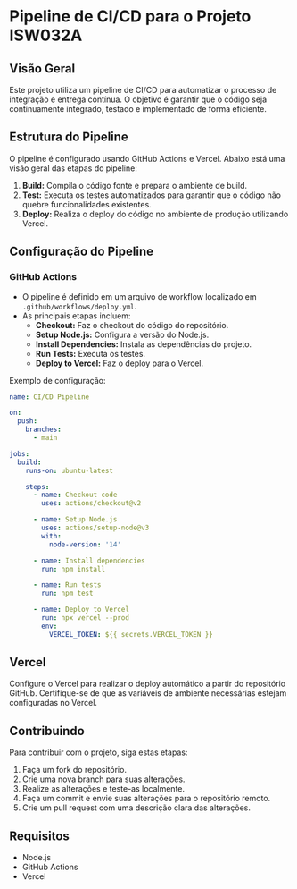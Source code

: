 # Pipeline de CI/CD para o Projeto ISW032A

## Visão Geral

Este projeto utiliza um pipeline de CI/CD para automatizar o processo de integração e entrega contínua. O objetivo é garantir que o código seja continuamente integrado, testado e implementado de forma eficiente.

## Estrutura do Pipeline

O pipeline é configurado usando GitHub Actions e Vercel. Abaixo está uma visão geral das etapas do pipeline:

1. **Build:** Compila o código fonte e prepara o ambiente de build.
2. **Test:** Executa os testes automatizados para garantir que o código não quebre funcionalidades existentes.
3. **Deploy:** Realiza o deploy do código no ambiente de produção utilizando Vercel.

## Configuração do Pipeline

### GitHub Actions

- O pipeline é definido em um arquivo de workflow localizado em `.github/workflows/deploy.yml`.
- As principais etapas incluem:
  - **Checkout:** Faz o checkout do código do repositório.
  - **Setup Node.js:** Configura a versão do Node.js.
  - **Install Dependencies:** Instala as dependências do projeto.
  - **Run Tests:** Executa os testes.
  - **Deploy to Vercel:** Faz o deploy para o Vercel.

Exemplo de configuração:

```yaml
name: CI/CD Pipeline

on:
  push:
    branches:
      - main

jobs:
  build:
    runs-on: ubuntu-latest

    steps:
      - name: Checkout code
        uses: actions/checkout@v2

      - name: Setup Node.js
        uses: actions/setup-node@v3
        with:
          node-version: '14'

      - name: Install dependencies
        run: npm install

      - name: Run tests
        run: npm test

      - name: Deploy to Vercel
        run: npx vercel --prod
        env:
          VERCEL_TOKEN: ${{ secrets.VERCEL_TOKEN }}
```
## Vercel

Configure o Vercel para realizar o deploy automático a partir do repositório GitHub. Certifique-se de que as variáveis de ambiente necessárias estejam configuradas no Vercel.

## Contribuindo

Para contribuir com o projeto, siga estas etapas:

1. Faça um fork do repositório.
2. Crie uma nova branch para suas alterações.
3. Realize as alterações e teste-as localmente.
4. Faça um commit e envie suas alterações para o repositório remoto.
5. Crie um pull request com uma descrição clara das alterações.

## Requisitos

- Node.js
- GitHub Actions
- Vercel
